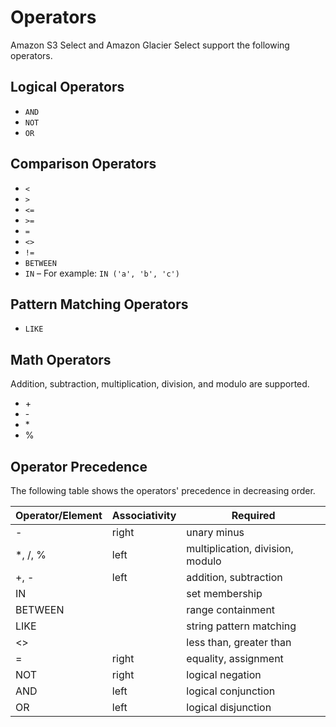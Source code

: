 # Operators<a name="s3-glacier-select-sql-reference-operators"></a>

Amazon S3 Select and Amazon Glacier Select support the following operators\.

## Logical Operators<a name="s3-glacier-select-sql-reference-loical-ops"></a>
+ `AND`
+ `NOT`
+ `OR`

## Comparison Operators<a name="s3-glacier-select-sql-reference-compare-ops"></a>
+ `<` 
+ `>` 
+ `<=`
+ `>=`
+ `=`
+ `<>`
+ `!=`
+ `BETWEEN`
+ `IN` – For example: `IN ('a', 'b', 'c')`

## Pattern Matching Operators<a name="s3-glacier-select-sql-reference-pattern"></a>
+ `LIKE`

## Math Operators<a name="s3-glacier-select-sql-referencemath-ops"></a>

Addition, subtraction, multiplication, division, and modulo are supported\.
+ \+
+ \-
+ \*
+ %

## Operator Precedence<a name="s3-glacier-select-sql-reference-op-Precedence"></a>

The following table shows the operators' precedence in decreasing order\.


|  Operator/Element  |  Associativity |  Required  | 
| --- | --- | --- | 
| \-  | right  | unary minus  | 
| \*, /, %  | left  | multiplication, division, modulo  | 
| \+, \-  | left  | addition, subtraction  | 
| IN |  | set membership  | 
| BETWEEN |  | range containment  | 
| LIKE |  | string pattern matching  | 
| <> |  | less than, greater than  | 
| = | right  | equality, assignment | 
| NOT | right | logical negation  | 
| AND | left | logical conjunction  | 
| OR | left | logical disjunction  | 